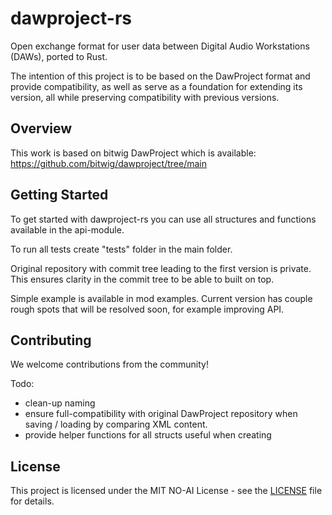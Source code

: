 
# dawproject-rs 

Open exchange format for user data between Digital Audio Workstations (DAWs), ported to Rust.

The intention of this project is to be based on the DawProject format and provide compatibility, as well as serve as a foundation for extending its version, all while preserving compatibility with previous versions.

## Overview

This work is based on bitwig DawProject which is available:
https://github.com/bitwig/dawproject/tree/main

## Getting Started

To get started with dawproject-rs you can use all structures and functions available in the api-module.

To run all tests create "tests" folder in the main folder.

Original repository with commit tree leading to the first version is private. This ensures clarity in the commit tree to be able to built on top. 

Simple example is available in mod examples. Current version has couple rough spots that will be resolved soon, for example improving API. 

## Contributing

We welcome contributions from the community! 

Todo:

- clean-up naming
- ensure full-compatibility with original DawProject repository when saving / loading by comparing XML content.
- provide helper functions for all structs useful when creating

## License

This project is licensed under the MIT NO-AI License - see the [LICENSE](./LICENSE) file for details.
